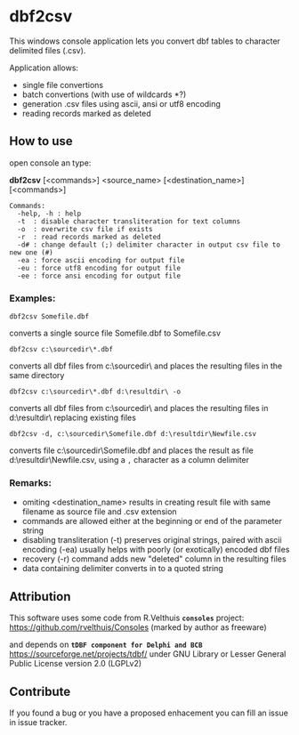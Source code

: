 # dbf2csv 
This windows console application lets you convert dbf tables to character delimited files (.csv).

Application allows:
- single file convertions
- batch convertions (with use of wildcards *?)
- generation .csv files using ascii, ansi or utf8 encoding
- reading records marked as deleted

## How to use
open console an type:

**dbf2csv** [\<commands>] <source_name> [<destination_name>] [\<commands>]
```
Commands:
  -help, -h : help
  -t  : disable character transliteration for text columns
  -o  : overwrite csv file if exists
  -r  : read records marked as deleted  
  -d# : change default (;) delimiter character in output csv file to new one (#)
  -ea : force ascii encoding for output file
  -eu : force utf8 encoding for output file
  -ee : force ansi encoding for output file
```

### Examples: 
  `dbf2csv Somefile.dbf`
  
  converts a single source file Somefile.dbf to Somefile.csv

  `dbf2csv c:\sourcedir\*.dbf`
  
  converts all dbf files from c:\sourcedir\ and places the resulting files in the same directory

  `dbf2csv c:\sourcedir\*.dbf d:\resultdir\ -o`
  
  converts all dbf files from c:\sourcedir\ and places the resulting files in d:\resultdir\ replacing existing files

  `dbf2csv -d, c:\sourcedir\Somefile.dbf d:\resultdir\Newfile.csv`
  
  converts file c:\sourcedir\Somefile.dbf and places the result as file d:\resultdir\Newfile.csv, using a `,` character as a column delimiter

### Remarks:
  - omiting \<destination_name> results in creating result file with same filename as source file and .csv extension
  - commands are allowed either at the beginning or end of the parameter string
  - disabling transliteration (-t) preserves original strings, paired with ascii encoding (-ea) usually helps with poorly (or exotically) encoded dbf files
  - recovery (-r) command adds new "deleted" column in the resulting files
  - data containing delimiter converts in to a quoted string

## Attribution
This software uses some code from R.Velthuis **`consoles`** project: https://github.com/rvelthuis/Consoles (marked by author as freeware)

and depends on **`tDBF component for Delphi and BCB`** https://sourceforge.net/projects/tdbf/ under GNU Library or Lesser General Public License version 2.0 (LGPLv2)

## Contribute
If you found a bug or you have a proposed enhacement you can fill an issue in issue tracker.

